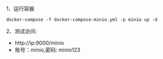1、运行容器
```shell
docker-compose -f docker-compose-minio.yml -p minio up -d
```

2、测试访问:
- http://ip:9000/minio
- 账号：minio,密码: minio123